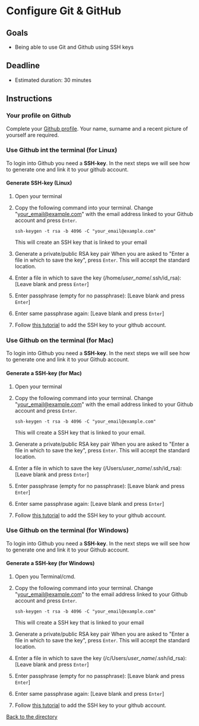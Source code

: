 # Configure Git & GitHub

## Goals

- Being able to use Git and Github using SSH keys

## Deadline

- Estimated duration: 30 minutes

## Instructions

### Your profile on Github

Complete your [Github profile](https://github.com/settings/profile).
Your name, surname and a recent picture of yourself are required.

### Use Github int the terminal (for Linux)

To login into Github you need a **SSH-key**.
In the next steps we will see how to generate one and link it to your github account.

#### Generate SSH-key (Linux)

1. Open your terminal
2. Copy the following command into your terminal.
    Change "your_email@example.com" with the email address linked to your Github account and press `Enter`.

    ```shell
    ssh-keygen -t rsa -b 4096 -C "your_email@example.com"
    ```

    This will create an SSH key that is linked to your email

3. Generate a private/public RSA key pair
    When you are asked to "Enter a file in which to save the key", press `Enter`. This will accept the standard location.

4. Enter a file in which to save the key (/home/*user_name*/.ssh/id_rsa): [Leave blank and press `Enter`]
5. Enter passphrase (empty for no passphrase): [Leave blank and press `Enter`]
6. Enter same passphrase again: [Leave blank and press `Enter`]
7. Follow [this tutorial](https://help.github.com/articles/adding-a-new-ssh-key-to-your-github-account/#platform-linux) to add the SSH key to your github account.

### Use Github on the terminal (for **Mac**)

To login into Github you need a **SSH-key**.
In the next steps we will see how to generate one and link it to your Github account.

#### Generate a SSH-key (for **Mac**)

1. Open your terminal
2. Copy the following command into your terminal.
    Change "your_email@example.com" with the email address linked to your Github account and press `Enter`.

    ```shell
    ssh-keygen -t rsa -b 4096 -C "your_email@example.com"
    ```

    This will create a SSH key that is linked to your email.
3. Generate a private/public RSA key pair
    When you are asked to "Enter a file in which to save the key", press `Enter`. This will accept the standard location.

4. Enter a file in which to save the key (/Users/*user_name*/.ssh/id_rsa): [Leave blank and press `Enter`]
5. Enter passphrase (empty for no passphrase): [Leave blank and press `Enter`]
6. Enter same passphrase again: [Leave blank and press `Enter`]
7. Follow [this tutorial](https://help.github.com/articles/adding-a-new-ssh-key-to-your-github-account/#platform-mac) to add the SSH key to your github account.

### Use Github on the terminal  (for **Windows**)

To login into Github you need a **SSH-key**.
In the next steps we will see how to generate one and link it to your Github account.

#### Generate a SSH-key (for **Windows**)

1. Open you Terminal/cmd.
2. Copy the following command into your terminal.
    Change "your_email@example.com" to the email address linked to your Github account and press `Enter`.

    ```shell
    ssh-keygen -t rsa -b 4096 -C "your_email@example.com"
    ```

    This will create a SSH key that is linked to your email
3. Generate a private/public RSA key pair
    When you are asked to "Enter a file in which to save the key", press `Enter`. This will accept the standard location.

4. Enter a file in which to save the key (/c/Users/*user_name*/.ssh/id_rsa): [Leave blank and press `Enter`]
5. Enter passphrase (empty for no passphrase): [Leave blank and press `Enter`]
6. Enter same passphrase again: [Leave blank and press `Enter`]
7. Follow [this tutorial](https://help.github.com/articles/adding-a-new-ssh-key-to-your-github-account/#platform-windows) to add the SSH key to your github account.

[Back to the directory](./)
